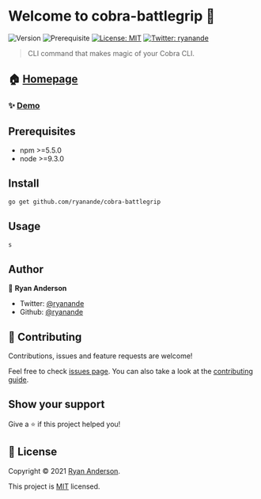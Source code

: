 # Welcome to cobra-battlegrip 👋

![Version](https://img.shields.io/badge/version-0.0.1-blue.svg?cacheSeconds=2592000)
![Prerequisite](https://img.shields.io/badge/golang-%5E1.16-blue)
[![License: MIT](https://img.shields.io/github/license/ryanande/cobra-battlegrip)](https://github.com/ryanande/cobra-battlegrip/blob/master/LICENSE)
[![Twitter: ryanande](https://img.shields.io/twitter/follow/ryanande.svg?style=social)](https://twitter.com/ryanande)

> CLI command that makes magic of your Cobra CLI.

## 🏠 [Homepage](https://github.com/ryanande/cobra-battlegrip)

### ✨ [Demo](z)

## Prerequisites

- npm >=5.5.0
- node >=9.3.0

## Install

```sh
go get github.com/ryanande/cobra-battlegrip
```

## Usage

```sh
s
```

## Author

👤 **Ryan Anderson**

- Twitter: [@ryanande](https://twitter.com/ryanande)
- Github: [@ryanande](https://github.com/ryanande)

## 🤝 Contributing

Contributions, issues and feature requests are welcome!

Feel free to check [issues page](https://github.com/ryanande/cobra-battlegrip/issues). You can also take a look at the [contributing guide](https://github.com/ryanande/cobra-battlegrip/blob/master/CONTRIBUTING.md).

## Show your support

Give a ⭐️ if this project helped you!

## 📝 License

Copyright © 2021 [Ryan Anderson](https://github.com/ryanande).

This project is [MIT](https://github.com/ryanande/cobra-battlegrip/blob/master/LICENSE) licensed.
